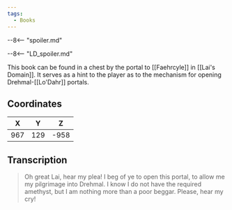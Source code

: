 ```yaml
---
tags:
  - Books
---
```


--8<-- "spoiler.md"

--8<-- "LD_spoiler.md"

This book can be found in a chest by the portal to [[Faehrcyle]] in [[Lai's Domain]]. It serves as a hint to the player as to the mechanism for opening Drehmal-[[Lo'Dahr]] portals.

## Coordinates
| **X** | **Y** | **Z** |
| :---: | :---: | :---: |
|  967  |  129  | -958  |

## Transcription
> Oh great Lai, hear my plea! I beg of ye to open this portal, to allow me my pilgrimage into Drehmal. I know I do not have the required amethyst, but I am nothing more than a poor beggar. Please, hear my cry!
